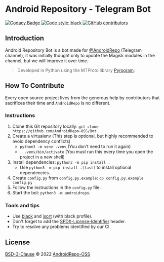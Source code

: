 # Android Repository - Telegram Bot

[![Codacy Badge](https://api.codacy.com/project/badge/Grade/025bfe51e380490695e8c0dd3c36a450)](https://app.codacy.com/gh/AndroidRepo-OSS/Bot?utm_source=github.com&utm_medium=referral&utm_content=AndroidRepo-OSS/Bot&utm_campaign=Badge_Grade_Settings)
[![Code style: black](https://img.shields.io/badge/code%20style-black-000000.svg)](https://github.com/psf/black)
[![GitHub contributors](https://img.shields.io/github/contributors/AndroidRepo-OSS/Bot.svg)](https://GitHub.com/AndroidRepo-OSS/Bot/graphs/contributors/)

## Introduction

Android Repository Bot is a bot made for [@AndroidRepo](https://t.me/AndroidRepo) (Telegram channel), it was initially thought only to update the Magisk modules in the channel, but we will improve it over time.

> Developed in Python using the MTProto library [Pyrogram](https://github.com/pyrogram/pyrogram).

## How To Contribute

Every open source project lives from the
generous help by contributors that sacrifices
their time and `AndroidRepo` is no different.

### Instructions

1. Clone this Git repository locally: `git clone https://github.com/AndroidRepo-OSS/Bot`
2. Create a virtualenv (This step is optional, but highly recommended to avoid dependency conflicts)
   - `python3 -m venv .venv` (You don't need to run it again)
   - `. .venv/bin/activate` (You must run this every time you open the project in a new shell)
3. Install dependencies: `python3 -m pip install .`
   - Use `python3 -m pip install .[fast]` to install optional dependencies.
4. Create `config.py` from `config.py.example`: `cp config.py.example config.py`
5. Follow the instructions in the `config.py` file.
6. Start the bot: `python3 -m androidrepo`.

### Tools and tips

- Use [black](https://github.com/psf/black) and [isort](https://github.com/PyCQA/isort) (with black profile).
- Don't forget to add the [SPDX-License-Identifier](https://spdx.dev/ids/) header.
- Try to resolve any problems identified by our CI.

## License

[BSD-3-Clause](https://github.com/AndroidRepo-OSS/Bot/blob/main/LICENSE) © 2022 [AndroidRepo-OSS](https//github.com/AndroidRepo-OSS)
